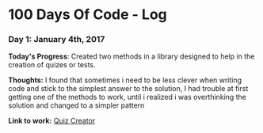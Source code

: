 # 100 Days Of Code - Log

### Day 1: January 4th, 2017 


**Today's Progress**: Created two methods in a library designed to help in the creation of quizes or tests.

**Thoughts:** I found that sometimes i need to be less clever when writing code and stick to the simplest answer to the solution, I had trouble at first getting one of the methods to work, until i realized i was overthinking the solution and changed to a simpler pattern

**Link to work:** [Quiz Creator](https://github.com/VeritasX/Quiz-Creator/commit/e4b7cdad07ae5b65ffd10d199823dcb31a4dc3ac)

